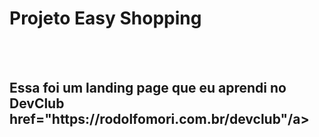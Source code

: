 <h1>Projeto Easy Shopping</h1>
<br>
<br>
<h2> Essa foi um landing page que eu aprendi no DevClub <a>href="https://rodolfomori.com.br/devclub"/a></h2>

